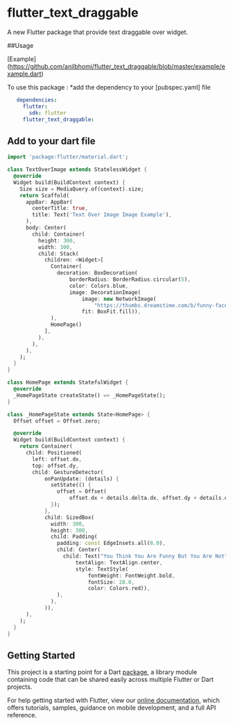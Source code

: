 # flutter_text_draggable

A new Flutter package that provide text draggable over widget.

##Usage

[Example] (https://github.com/anilbhomi/flutter_text_draggable/blob/master/example/example.dart)

To use this package : *add the dependency to your [pubspec.yaml] file

```yaml
   dependencies:
     flutter:
       sdk: flutter
     flutter_text_draggable:
```

## Add to your dart file

```dart
import 'package:flutter/material.dart';

class TextOverImage extends StatelessWidget {
  @override
  Widget build(BuildContext context) {
    Size size = MediaQuery.of(context).size;
    return Scaffold(
      appBar: AppBar(
        centerTitle: true,
        title: Text('Text Over Image Image Example'),
      ),
      body: Center(
        child: Container(
          height: 300,
          width: 300,
          child: Stack(
            children: <Widget>[
              Container(
                decoration: BoxDecoration(
                    borderRadius: BorderRadius.circular(5),
                    color: Colors.blue,
                    image: DecorationImage(
                        image: new NetworkImage(
                            "https://thumbs.dreamstime.com/b/funny-face-baby-27701492.jpg"),
                        fit: BoxFit.fill)),
              ),
              HomePage()
            ],
          ),
        ),
      ),
    );
  }
}

class HomePage extends StatefulWidget {
  @override
  _HomePageState createState() => _HomePageState();
}

class _HomePageState extends State<HomePage> {
  Offset offset = Offset.zero;

  @override
  Widget build(BuildContext context) {
    return Container(
      child: Positioned(
        left: offset.dx,
        top: offset.dy,
        child: GestureDetector(
            onPanUpdate: (details) {
              setState(() {
                offset = Offset(
                    offset.dx + details.delta.dx, offset.dy + details.delta.dy);
              });
            },
            child: SizedBox(
              width: 300,
              height: 300,
              child: Padding(
                padding: const EdgeInsets.all(8.0),
                child: Center(
                  child: Text("You Think You Are Funny But You Are Not",
                      textAlign: TextAlign.center,
                      style: TextStyle(
                          fontWeight: FontWeight.bold,
                          fontSize: 28.0,
                          color: Colors.red)),
                ),
              ),
            )),
      ),
    );
  }
}
```

## Getting Started

This project is a starting point for a Dart
[package](https://flutter.dev/developing-packages/),
a library module containing code that can be shared easily across
multiple Flutter or Dart projects.

For help getting started with Flutter, view our 
[online documentation](https://flutter.dev/docs), which offers tutorials, 
samples, guidance on mobile development, and a full API reference.
